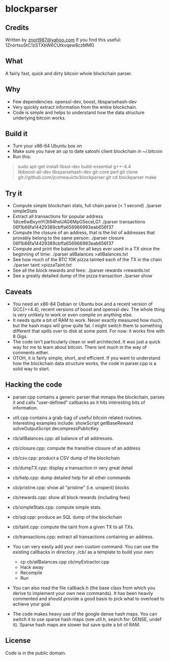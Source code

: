 # blockparser

## Credits

Written by znort987@yahoo.com
If you find this useful: 1ZnortsoStC1zSTXbW6CUtkvqew8czMMG

## What

A fairly fast, quick and dirty bitcoin whole blockchain parser.

## Why

- Few dependencies: openssl-dev, boost, libsparsehash-dev
- Very quickly extract information from the entire blockchain.
- Code is simple and helps to understand how the data structure underlying bitcoin works.

## Build it

- Turn your x86-64 Ubuntu box on
- Make sure you have an up to date satoshi client blockchain in ~/.bitcoin
- Run this:
> sudo apt-get install libssl-dev build-essential g++-4.4 \
>  libboost-all-dev libsparsehash-dev git-core perl
> git clone git://github.com/jcomeauictx/blockparser.git
> cd blockparser
> make

## Try it

- Compute simple blockchain stats, full chain parse (< 1 second)
            ./parser simpleStats
- Extract all transactions for popular address 1dice6wBxymYi3t94heUAG6MpG5eceLG1
            ./parser transactions 06f1b66fa14429389cbffa656966993eab656f37
- Compute the closure of an address, that is the list of addresses that
  provably belong to the same person:
            ./parser closure 06f1b66fa14429389cbffa656966993eab656f37
- Compute and print the balance for all keys ever used in a TX since the
  beginning of time:
            ./parser allBalances >allBalances.txt
- See how much of the BTC 10K pizza tainted each of the TX in the chain
            ./parser taint >pizzaTaint.txt
- See all the block rewards and fees:
            ./parser rewards >rewards.txt
- See a greatly detailed dump of the pizza transaction
            ./parser show

## Caveats

- You need an x86-84 Debian or Ubuntu box and a recent version of
  GCC(>=4.4), recent versions of boost and openssl-dev. The whole
  thing is very unlikely to work or even compile on anything else.
- It needs quite a bit of RAM to work. Never exactly measured how
  much, but the hash maps will grow quite fat. I might switch them
  to something different that spills over to disk at some
  point. For now: it works fine with 8 Gigs.
- The code isn't particularly clean or well architected. It was just
  a quick way for me to learn about bitcoin. There isnt much in
  the way of comments either.
- OTOH, it is fairly simple, short, and efficient. If you want to
  understand how the blockchain data structure works, the code 
  in parser.cpp is a solid way to start.

## Hacking the code

- parser.cpp contains a generic parser that mmaps the blockchain, 
  parses it and calls "user-defined" callbacks as it hits interesting
  bits of information.
- util.cpp contains a grab-bag of useful bitcoin related routines.
  Interesting examples include:
           showScript
           getBaseReward
           solveOutputScript
           decompressPublicKey
- cb/allBalances.cpp: all balance of all addresses.
- cb/closure.cpp: compute the transitive closure of an address
- cb/csv.cpp: product a CSV dump of the blockchain
- cb/dumpTX.cpp: display a transaction in very great detail
- cb/help.cpp: dump detailed help for all other commands
- cb/pristine.cpp: show all "pristine" (i.e. unspent) blocks
- cb/rewards.cpp: show all block rewards (including fees)
- cb/simpleStats.cpp: compute simple stats.
- cb/sql.cpp: produce an SQL dump of the blockchain
- cb/taint.cpp: compute the taint from a given TX to all TXs.
- cb/transactions.cpp: extract all transactions containing an address.

- You can very easily add your own custom command. You can use
  the existing callbacks in directory ./cb/ as a template to
  build your own:

    - cp cb/allBalances.cpp cb/myExtractor.cpp
    - Hack away
    - Recompile
    - Run

- You can also read the file callback.h (the base class from which
  you derive to implement your own new commands). It has been 
  heavily commented and should provide a good basis to pick what
  to overload to achieve your goal.

- The code makes heavy use of the google dense hash maps. You can
  switch it to use sparse hash maps (see util.h, search for: 
  DENSE, undef it). Sparse hash maps are slower but save quite a
  bit of RAM.

## License

Code is in the public domain.
